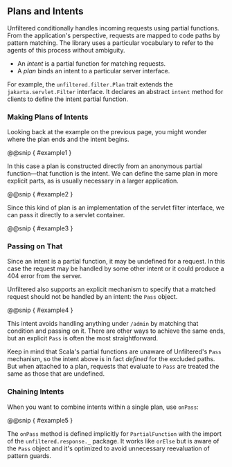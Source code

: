 Plans and Intents
-----------------

Unfiltered conditionally handles incoming requests using partial
functions. From the application's perspective, requests are
mapped to code paths by pattern matching. The library uses
a particular vocabulary to refer to the agents of this process
without ambiguity.

* An *intent* is a partial function for matching requests.
* A *plan* binds an intent to a particular server interface.

For example, the `unfiltered.filter.Plan` trait extends the
`jakarta.servlet.Filter` interface. It declares an abstract `intent`
method for clients to define the intent partial function.

### Making Plans of Intents

Looking back at the example on the previous page, you might wonder
where the plan ends and the intent begins.

@@snip [ ](../scala/02.scala) { #example1 }

In this case a plan is constructed directly from an anonymous partial
function—that function is the intent. We can define the same plan in
more explicit parts, as is usually necessary in a larger application.

@@snip [ ](../scala/02.scala) { #example2 }

Since this kind of plan is an implementation of the servlet filter
interface, we can pass it directly to a servlet container.

@@snip [ ](../scala/02.scala) { #example3 }

### Passing on That

Since an intent is a partial function, it may be undefined for a
request. In this case the request may be handled by some other intent
or it could produce a 404 error from the server.

Unfiltered also supports an explicit mechanism to specify that a
matched request should not be handled by an intent: the `Pass` object.

@@snip [ ](../scala/02.scala) { #example4 }

This intent avoids handling anything under `/admin` by matching that
condition and passing on it. There are other ways to achieve the same
ends, but an explicit `Pass` is often the most straightforward.

Keep in mind that Scala's partial functions are unaware of
Unfiltered's `Pass` mechanism, so the intent above is in fact
*defined* for the excluded paths. But when attached to a plan,
requests that evaluate to `Pass` are treated the same as those that
are undefined.

### Chaining Intents

When you want to combine intents within a single plan, use `onPass`:

@@snip [ ](../scala/02.scala) { #example5 }

The `onPass` method is defined implicitly for `PartialFunction` with
the import of the `unfiltered.response._` package. It works like
`orElse` but is aware of the `Pass` object and it's optimized to avoid
unnecessary reevaluation of pattern guards.
